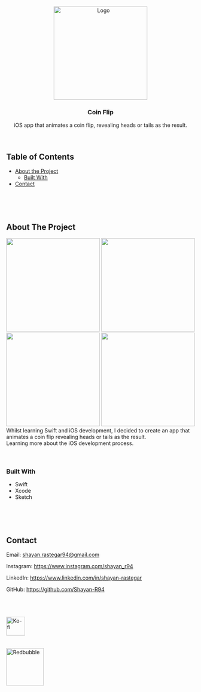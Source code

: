 <!-- PROJECT LOGO -->
<br />
<p align="center">
  <a href="https://github.com/Shayan-R94/Coin-Flip-for-iOS">
    <img src="https://user-images.githubusercontent.com/26175544/105646759-981d5b00-5e99-11eb-867d-09650cbff648.png" alt="Logo" width="250" height="auto">
  </a>

  <h3 align="center">Coin Flip</h3>

  <p align="center">
    iOS app that animates a coin flip, revealing heads or tails as the result.
    <br />
    <br />
    <br />
  </p>
</p>

<!-- TABLE OF CONTENTS -->

## Table of Contents

- [About the Project](#about-the-project)
  - [Built With](#built-with)
- [Contact](#contact)

<br />
<br />
<br />

<!-- ABOUT THE PROJECT -->

## About The Project

<span>
  <img src="https://user-images.githubusercontent.com/26175544/72290456-2d5e0080-3645-11ea-87ae-3fece05171ce.gif" width="250" height="auto">
  <img src="https://user-images.githubusercontent.com/26175544/72290070-5631c600-3644-11ea-95eb-2694d94fa388.png" width="250" height="auto">
</span>
<span>
  <img src="https://user-images.githubusercontent.com/26175544/72290100-6184f180-3644-11ea-9e94-1824d97f8567.png" width="250" height="auto">
  <img src="https://user-images.githubusercontent.com/26175544/72290124-6ea1e080-3644-11ea-8e5a-e1ec6f2bf8ef.png" width="250" height="auto">
</span>
<br />
Whilst learning Swift and iOS development, I decided to create an app that animates a coin flip revealing heads or tails as the result.
<br />
Learning more about the iOS development process.

<br />
<br />
<br />

### Built With

- []() Swift
- []() Xcode
- []() Sketch

<br />
<br />
<br />

<!-- CONTACT -->

## Contact

Email: shayan.rastegar94@gmail.com

Instagram: https://www.instagram.com/shayan_r94

LinkedIn: https://www.linkedin.com/in/shayan-rastegar

GitHub: https://github.com/Shayan-R94

<br />
<br />
<br />

<a href="https://ko-fi.com/shayan_r">
    <img src="https://cdn.ko-fi.com/cdn/kofi5.png" alt="Ko-fi" width="auto" height="50">
</a>

<br />
<br />
<br />

<a href="Shayan-R.redbubble.com">
    <img src="https://d1ielco78gv5pf.cloudfront.net/assets/75x75-Brandmark-Transparent-5914f9388de7f61a2e2fb260ed39145a5719139b6559762350135c21771f12c0.png" alt="Redbubble" width="auto" height="100">
</a>
